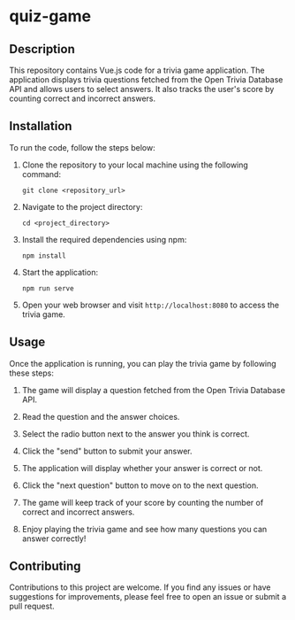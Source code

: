 # quiz-game

## Description
This repository contains Vue.js code for a trivia game application. The application displays trivia questions fetched from the Open Trivia Database API and allows users to select answers. It also tracks the user's score by counting correct and incorrect answers.

## Installation
To run the code, follow the steps below:

1. Clone the repository to your local machine using the following command:
   ```
   git clone <repository_url>
   ```

2. Navigate to the project directory:
   ```
   cd <project_directory>
   ```

3. Install the required dependencies using npm:
   ```
   npm install
   ```

4. Start the application:
   ```
   npm run serve
   ```

5. Open your web browser and visit `http://localhost:8080` to access the trivia game.

## Usage
Once the application is running, you can play the trivia game by following these steps:

1. The game will display a question fetched from the Open Trivia Database API.

2. Read the question and the answer choices.

3. Select the radio button next to the answer you think is correct.

4. Click the "send" button to submit your answer.

5. The application will display whether your answer is correct or not.

6. Click the "next question" button to move on to the next question.

7. The game will keep track of your score by counting the number of correct and incorrect answers.

8. Enjoy playing the trivia game and see how many questions you can answer correctly!

## Contributing
Contributions to this project are welcome. If you find any issues or have suggestions for improvements, please feel free to open an issue or submit a pull request.

